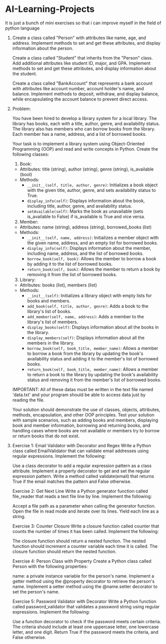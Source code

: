 # AI-Learning-Projects
It is just a bunch of mini exercises so that i can improve myself in the field of python language

1)  Create a class called "Person" with attributes like name, age, and address. 
    Implement methods to set and get these attributes, and display information about the person.

    Create a class called "Student" that inherits from the "Person" class. Add additional attributes like student ID, major, and GPA. 
    Implement methods to set and get these attributes, and display information about the student.

    Create a class called "BankAccount" that represents a bank account with attributes like account number, account holder's name, and balance. 
    Implement methods to deposit, withdraw, and display balance, while encapsulating the account balance to prevent direct access.

2)  Problem:

    You have been hired to develop a library system for a local library. The library has books, each with a title, author, genre, and availability status.
    The library also has members who can borrow books from the library. Each member has a name, address, and a list of borrowed books.
    
    Your task is to implement a library system using Object-Oriented Programming (OOP) and read and write concepts in Python. Create the following classes:
    
    1. Book:
    - Attributes: title (string), author (string), genre (string), is_available (bool)
    - Methods:
      - `__init__(self, title, author, genre)`: Initializes a book object with the given title, author, genre, and sets availability status to True.
      - `display_info(self)`: Displays information about the book, including title, author, genre, and availability status.
      - `setAvailable(self)`: Marks the book as unavailable (sets is_available to False) if is_available is True and vice versa.
    
    2. Member:
    - Attributes: name (string), address (string), borrowed_books (list)
    - Methods:
      - `__init__(self, name, address)`: Initializes a member object with the given name, address, and an empty list for borrowed books.
      - `display_info(self)`: Displays information about the member, including name, address, and the list of borrowed books.
      - `borrow_book(self, book)`: Allows the member to borrow a book by adding it to the list of borrowed books.
      - `return_book(self, book)`: Allows the member to return a book by removing it from the list of borrowed books.
    
    3. Library:
    - Attributes: books (list), members (list)
    - Methods:
      - `__init__(self)`: Initializes a library object with empty lists for books and members.
      - `add_book(self, title, author, genre)`: Adds a book to the library's list of books.
      - `add_member(self, name, address)`: Adds a member to the library's list of members.
      - `display_books(self)`: Displays information about all the books in the library.
      - `display_members(self)`: Displays information about all the members in the library.
      - `borrow_book(self, book_title, member_name)`: Allows a member to borrow a book from the library by updating the book's availability status and adding it to the member's list of borrowed books.
      - `return_book(self, book_title, member_name)`: Allows a member to return a book to the library by updating the book's availability status and removing it from the member's list of borrowed books.
    
    IMPORTANT: All of these datas must be written in the text file named 'data.txt' and your program should be able to access data just by reading the file.
    
    Your solution should demonstrate the use of classes, objects, attributes, methods, encapsulation, and other OOP principles.
    Test your solution with sample scenarios, such as adding books and members, displaying book and member information, borrowing and returning books, and
    handling cases where books are not available or members try to borrow or return books that do not exist.

4)  Exercise 1: Email Validator with Decorator and Regex
    Write a Python class called EmailValidator that can validate email addresses using regular expressions. Implement the following:
    
    Use a class decorator to add a regular expression pattern as a class attribute.
    Implement a property decorator to get and set the regular expression pattern.
    Write a method called validate(email) that returns True if the email matches the pattern and False otherwise.
    
    Exercise 2: Get Next Line
    Write a Python generator function called file_reader that reads a text file line by line. Implement the following:
    
    Accept a file path as a parameter when calling the generator function.
    Open the file in read mode and iterate over its lines.
    Yield each line as a string.
    
    Exercise 3: Counter Closure
    Write a closure function called counter that counts the number of times it has been called. Implement the following:
    
    The closure function should return a nested function.
    The nested function should increment a counter variable each time it is called.
    The closure function should return the nested function.
    
    Exercise 4: Person Class with Property
    Create a Python class called Person with the following properties:
    
    name: a private instance variable for the person's name.
    Implement a getter method using the @property decorator to retrieve the person's name.
    Implement a setter method using the @name.setter decorator to set the person's name.
    
    Exercise 5: Password Validator with Decorator
    Write a Python function called password_validator that validates a password string using regular expressions. Implement the following:
    
    Use a function decorator to check if the password meets certain criteria.
    The criteria should include at least one uppercase letter, one lowercase letter, and one digit.
    Return True if the password meets the criteria, and False otherwise.
